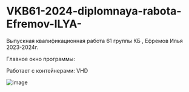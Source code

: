# VKB61-2024-diplomnaya-rabota-Efremov-ILYA-
Выпускная квалификационная работа 61 группы КБ , Ефремов Илья 2023-2024г.

Главное окно программы:

Работает с контейнерами: VHD



![image](https://github.com/nekotinix/VKB61-2024-diplomnaya-rabota-Efremov-ILYA-/assets/62836642/5cb3cb74-1254-46ec-8019-0455366152fb)

